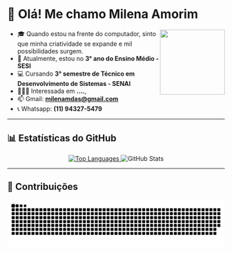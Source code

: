 # 🌸 Olá! Me chamo Milena Amorim 

<img   height=150px width=150px align="right" src="https://i.pinimg.com/originals/35/d5/54/35d554f31bd87bf3f5097830af38332b.gif" />

- 🎓 Quando estou na frente do computador, sinto que minha criatividade se expande e mil possibilidades surgem. 
- 📖 Atualmente, estou no **3° ano do Ensino Médio - SESI**
- 💻 Cursando **3° semestre de Técnico em Desenvolvimento de Sistemas - SENAI**
- 👩🏻‍💻 Interessada em **....**,
- 📫 Gmail: **milenamdas@gmail.com**
- 📞 Whatsapp: **(11) 94327-5479**

---

## 📊 Estatísticas do GitHub

<div align="center">
  <a href="https://github.com/anuraghazra/github-readme-stats">
    <img src="https://github-readme-stats.vercel.app/api/top-langs/?username=xsmilena&layout=compact&langs_count=6&theme=radical" alt="Top Languages"/>
  </a>
  <img src="https://github-readme-stats.vercel.app/api?username=xsmilena&show_icons=true&theme=radical" alt="GitHub Stats"/>
</div>

---

## 🐍 Contribuições

<div align="center">
  <picture>
    <source media="(prefers-color-scheme: dark)" srcset="https://raw.githubusercontent.com/platane/platane/output/github-contribution-grid-snake-dark.svg">
    <source media="(prefers-color-scheme: light)" srcset="https://raw.githubusercontent.com/platane/platane/output/github-contribution-grid-snake.svg">
    <img alt="GitHub Contribution Snake" src="https://raw.githubusercontent.com/platane/platane/output/github-contribution-grid-snake.svg">
  </picture>
</div>
